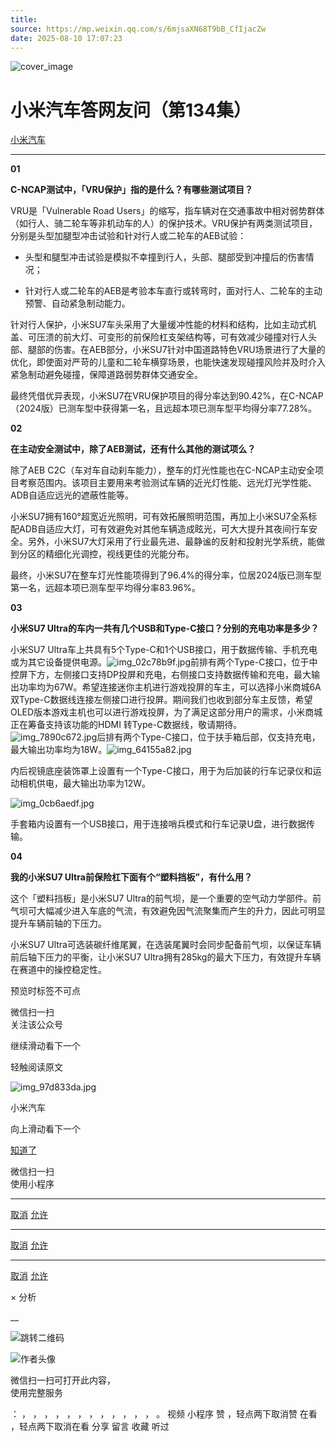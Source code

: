 ```yaml
---
title: 
source: https://mp.weixin.qq.com/s/6mjsaXN68T9bB_CfIjacZw
date: 2025-08-10 17:07:23
---
```


![cover_image](images/img_a2b62899.jpg)


#  小米汽车答网友问（第134集）


[ 小米汽车 ](<javascript:void\(0\);>)

______

  

****01****

**C-NCAP测试中，「VRU保护」指的是什么？有哪些测试项目？**

VRU是「Vulnerable Road Users」的缩写，指车辆对在交通事故中相对弱势群体（如行人、骑二轮车等非机动车的人）的保护技术。VRU保护有两类测试项目，分别是头型加腿型冲击试验和针对行人或二轮车的AEB试验：

  * 头型和腿型冲击试验是模拟不幸撞到行人，头部、腿部受到冲撞后的伤害情况；

  * 针对行人或二轮车的AEB是考验本车直行或转弯时，面对行人、二轮车的主动预警、自动紧急制动能力。

针对行人保护，小米SU7车头采用了大量缓冲性能的材料和结构，比如主动式机盖、可压溃的前大灯、可变形的前保险杠支架结构等，可有效减少碰撞对行人头部、腿部的伤害。在AEB部分，小米SU7针对中国道路特色VRU场景进行了大量的优化，即使面对严苛的儿童和二轮车横穿场景，也能快速发现碰撞风险并及时介入紧急制动避免碰撞，保障道路弱势群体交通安全。

最终凭借优异表现，小米SU7在VRU保护项目的得分率达到90.42%，在C-NCAP（2024版）已测车型中获得第一名，且远超本项已测车型平均得分率77.28%。

**02**

**在主动安全测试中，除了AEB测试，还有什么其他的测试项么？**

除了AEB C2C（车对车自动刹车能力），整车的灯光性能也在C-NCAP主动安全项目考察范围内。该项目主要用来考验测试车辆的近光灯性能、远光灯光学性能、ADB自适应远光的遮蔽性能等。

小米SU7拥有160°超宽近光照明，可有效拓展照明范围，再加上小米SU7全系标配ADB自适应大灯，可有效避免对其他车辆造成眩光，可大大提升其夜间行车安全。另外，小米SU7大灯采用了行业最先进、最静谧的反射和投射光学系统，能做到分区的精细化光调控，视线更佳的光能分布。

最终，小米SU7在整车灯光性能项得到了96.4%的得分率，位居2024版已测车型第一名，远超本项已测车型平均得分率83.96%。

  

**03**

**小米SU7 Ultra的车内一共有几个USB和Type-C接口？分别的充电功率是多少？**

小米SU7 Ultra车上共具有5个Type-C和1个USB接口，用于数据传输、手机充电或为其它设备提供电源。![img_02c78b9f.jpg](images/img_02c78b9f.jpg)前排有两个Type-C接口，位于中控屏下方，左侧接口支持DP投屏和充电，右侧接口支持数据传输和充电，最大输出功率均为67W。希望连接迷你主机进行游戏投屏的车主，可以选择小米商城6A双Type-C数据线连接左侧接口进行投屏。期间我们也收到部分车主反馈，希望OLED版本游戏主机也可以进行游戏投屏，为了满足这部分用户的需求，小米商城正在筹备支持该功能的HDMI 转Type-C数据线，敬请期待。![img_7890c672.jpg](images/img_7890c672.jpg)后排有两个Type-C接口，位于扶手箱后部，仅支持充电，最大输出功率均为18W。![img_64155a82.jpg](images/img_64155a82.jpg)

内后视镜底座装饰罩上设置有一个Type-C接口，用于为后加装的行车记录仪和运动相机供电，最大输出功率为12W。

![img_0cb6aedf.jpg](images/img_0cb6aedf.jpg)

手套箱内设置有一个USB接口，用于连接哨兵模式和行车记录U盘，进行数据传输。

  

****04****

**我的小米SU7 Ultra前保险杠下面有个“塑料挡板”，有什么用？**

这个「塑料挡板」是小米SU7 Ultra的前气坝，是一个重要的空气动力学部件。前气坝可大幅减少进入车底的气流，有效避免因气流聚集而产生的升力，因此可明显提升车辆前轴的下压力。

小米SU7 Ultra可选装碳纤维尾翼，在选装尾翼时会同步配备前气坝，以保证车辆前后轴下压力的平衡，让小米SU7 Ultra拥有285kg的最大下压力，有效提升车辆在赛道中的操控稳定性。

  

  

  

[](<>)[](<>)

预览时标签不可点

微信扫一扫  
关注该公众号

继续滑动看下一个

轻触阅读原文

![img_97d833da.jpg](images/img_97d833da.jpg)

小米汽车 

向上滑动看下一个

[知道了](<javascript:;>)

微信扫一扫  
使用小程序

****

[取消](<javascript:void\(0\);>) [允许](<javascript:void\(0\);>)

****

[取消](<javascript:void\(0\);>) [允许](<javascript:void\(0\);>)

****

[取消](<javascript:void\(0\);>) [允许](<javascript:void\(0\);>)

× 分析

__

![跳转二维码]()

![作者头像](images/img_97d833da.jpg)

微信扫一扫可打开此内容，  
使用完整服务

： ， ， ， ， ， ， ， ， ， ， ， ， 。 视频 小程序 赞 ，轻点两下取消赞 在看 ，轻点两下取消在看 分享 留言 收藏 听过